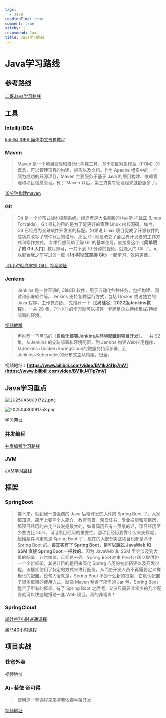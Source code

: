 ```yaml
---
tags:
  - Java
readingTime: true
comment: true
sticky: 1
recommend: Java
title: Java学习路线
---
```

# Java学习路线

## 参考路线

[二哥Java学习路线](https://javabetter.cn/xuexiluxian/java/yitiaolong.html)


## 工具

### Intellij IDEA

[IntelliJ IDEA 简体中文专题教程](https://github.com/judasn/IntelliJ-IDEA-Tutorial)


### Maven
> Maven 是一个项目管理和自动化构建工具，基于项目对象模型（POM）的概念，可以管理项目的构建、报告以及文档。作为 Apache 组织中的一个颇为成功的开源项目，Maven 主要服务于基于 Java 的项目构建、依赖管理和项目信息管理。有了 Maven 以后，第三方类库管理起来就舒服多了。

[10分钟构建maven](https://javabetter.cn/maven/maven.html)



### Git

> Git 是一个分布式版本控制系统，缔造者是大名鼎鼎的林纳斯·托瓦茲 (Linus Torvalds)，Git 最初的目的是为了能更好的管理 Linux 内核源码。如今，Git 已经成为全球软件开发者的标配。如果说 Linux 项目促成了开源软件的成功并改写了软件行业的格局，那么 Git 则是改变了全世界开发者的工作方式和写作方式。
> 如果只想简单了解 Git 的基本使用，直接看这个《**简单明了的 Git 入门**》教程即可，一共不到 10 分钟的视频，就能入门 Git 了。可以配合我之前写过的一篇《**1小时彻底掌握 Git**》一起学习，效果更佳。


[《1小时彻底掌握 Git》](https://tobebetterjavaer.com/git/git-qiyuan.html)
[视频地址](https://www.bilibili.com/video/BV1Cr4y1J7iQ)


### Jenkins
>Jenkins 是一款开源的 CI&CD 软件，用于自动化各种任务，包括构建、测试和部署软件等。Jenkins 支持各种运行方式，包括 Docker 或者独立的 Java 程序，工作党必备。
>先推荐一下《**【尚硅谷】2022版Jenkins教程**》，一共 29 集，7个小时的学习就可以搭建一套满足企业持续集成/持续部署的环境。

[视频教程](https://www.bilibili.com/video/BV1bS4y1471A)


> 再推荐一下黑马的《**自动化部署Jenkins从环境配置到项目开发**》，一共 92 集，从Jenkins 的安装部署和环境配置，到 Jenkins 构建Web应用程序，从Jenkins+Docker+SpringCloud的微服务持续部署，到Jenkins+Kubernetes的分布式主从构建，很全。


视频地址：**[https://www.bilibili.com/video/BV1kJ411p7mV](https://www.bilibili.com/video/BV1kJ411p7mV)**

## Java学习重点


![20250430091722.png](https://imgsbo.oss-cn-shanghai.aliyuncs.com/undefined20250507160124792.png)


![20250430091753.png](https://imgsbo.oss-cn-shanghai.aliyuncs.com/undefined20250507160147888.png)


[学习网址](https://javabetter.cn/home.html#java%E6%A0%B8%E5%BF%83)

### 并发编程

[并发编程学习路线](https://javabetter.cn/xuexiluxian/java/thread.html)

### JVM
[JVM学习路线](https://javabetter.cn/xuexiluxian/java/thread.html)

## 框架

### SpringBoot

> 接下来，就到我一直强调的 Java 后端开发四大件的 Spring Boot 了。大家都知道，简历上要写个人简介、教育背景，荣誉证书、专业技能和项目历，那项目经历的占比应该说是最大的，如果简历只有一页纸的话，项目经历至少要占比 50%，可见项目经历的重要性。那项目经历要靠什么来支撑呢，起始条件肯定就是 Spring Boot 了，现在的大部分实战项目也都是基于 Spring Boot 的。**那其实有了 Spring Boot，是可以跳过 JavaWeb 和 SSM 直接 Spring Boot 一把梭的**。因为 JavaWeb 和 SSM 里会涉及到大量的配置，非常繁琐，且容易卡壳。Spring Boot 是由 Pivotal 团队提供的一个全新框架，其设计目的是用来简化 Spring 应用的初始搭建以及开发过程。该框架使用了特定的方式来进行配置，从而使开发人员不再需要定义样板化的配置。说句人话就是，Spring Boot 不是什么新的框架，它默认配置了很多框架的使用方式，就像 Maven 整合了所有的 Jar 包，Spring Boot 整合了所有的框架。有了 Spring Boot 之后呢，仅仅只需要非常少的几个配置就可以快速地搭建一套 Web 项目，真的非常爽！

### SpringCloud


[尚硅谷7小时速通课程](https://www.bilibili.com/video/BV1UJc2ezEFU/?spm_id_from=333.1387.upload.video_card.click&vd_source=2074845aa36e291c34caa4671c3b2eda)

[黑马40小时课程](https://www.bilibili.com/video/BV1S142197x7/?spm_id_from=333.1387.upload.video_card.click&vd_source=2074845aa36e291c34caa4671c3b2eda)


## 项目实战

### 苍穹外卖

[视频地址](https://www.bilibili.com/video/BV1TP411v7v6/?spm_id_from=333.337.search-card.all.click&vd_source=2074845aa36e291c34caa4671c3b2eda)

### Ai+若依 帝可得
> 使用这一套课程来掌握若依脚手架开发

[视频地址](https://www.bilibili.com/video/BV1pf421B71v/?spm_id_from=333.788.video.desc.click&vd_source=2074845aa36e291c34caa4671c3b2eda)



